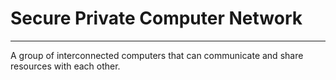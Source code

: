 # Secure Private Computer Network

---

A group of interconnected computers that can communicate and share resources with each other.